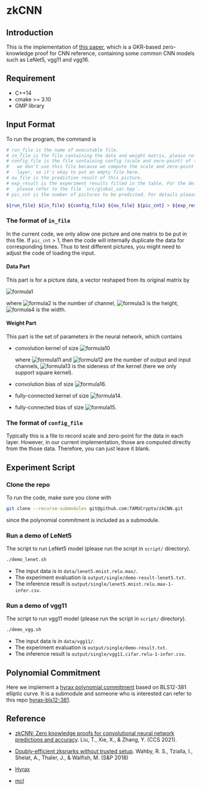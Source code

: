 # zkCNN

## Introduction

This is the implementation of [this paper](https://eprint.iacr.org/2021/673), which is a GKR-based zero-knowledge proof for CNN reference, containing some common CNN models such as LeNet5, vgg11 and vgg16.



## Requirement

- C++14
- cmake >= 3.10
- GMP library



## Input Format

To run the program, the command is
```bash
# run_file is the name of executable file.
# in_file is the file containing the data and weight matrix, please refer to the details below.
# config_file is the file containing config (scale and zero-point) of the model. In this implementation,
#   we don't use this file because we compute the scale and zero-point directly from the data in each
#   layer, so it's okay to put an empty file here.
# ou_file is the prediction result of this picture.
# exp_result is the experiment results filled in the table. For the definition of the table header,
#   please refer to the file `src/global_var.hpp`.
# pic_cnt is the number of pictures to be predicted. For details please refer to the following section.

${run_file} ${in_file} ${config_file} ${ou_file} ${pic_cnt} > ${exp_result}
```

### The format of `in_file`

In the current code, we only allow one picture and one matrix to be put in this file. If `pic_cnt` > 1, then the code will internally duplicate the data for corresponding times. Thus to test different pictures, you might need to adjust the code of loading the input.

#### Data Part

This part is for a picture data, a vector reshaped from its original matrix by

![formula1](https://render.githubusercontent.com/render/math?math=ch_{in}%20%5Ccdot%20h\times%20w)

where ![formula2](https://render.githubusercontent.com/render/math?math=ch_{in}) is the number of channel, ![formula3](https://render.githubusercontent.com/render/math?math=h) is the height, ![formula4](https://render.githubusercontent.com/render/math?math=w) is the width.

#### Weight Part

This part is the set of parameters in the neural network, which contains

- convolution kernel of size ![formula10](https://render.githubusercontent.com/render/math?math=ch_{out}%20\times%20ch_{in}%20\times%20m%20\times%20m)

  where ![formula11](https://render.githubusercontent.com/render/math?math=ch_{out}) and ![formula12](https://render.githubusercontent.com/render/math?math=ch_{in}) are the number of output and input channels, ![formula13](https://render.githubusercontent.com/render/math?math=m) is the sideness of the kernel (here we only support square kernel).

- convolution bias of size ![formula16](https://render.githubusercontent.com/render/math?math=ch_{out}).

- fully-connected kernel of size ![formula14](https://render.githubusercontent.com/render/math?math=ch_{out}\times%20ch_{in}).

- fully-connected bias of size ![formula15](https://render.githubusercontent.com/render/math?math=ch_{out}).

### The format of `config_file`
Typically this is a file to record scale and zero-point for the data in each layer. However, in our current implementation, those are computed directly from the those data. Therefore, you can just leave it blank.

## Experiment Script
### Clone the repo
To run the code, make sure you clone with
``` bash
git clone --recurse-submodules git@github.com:TAMUCrypto/zkCNN.git
```
since the polynomial commitment is included as a submodule.

### Run a demo of LeNet5
The script to run LeNet5 model (please run the script in ``script/`` directory).
``` bash
./demo_lenet.sh
```

- The input data is in ``data/lenet5.mnist.relu.max/``.
- The experiment evaluation is ``output/single/demo-result-lenet5.txt``.
- The inference result is ``output/single/lenet5.mnist.relu.max-1-infer.csv``.


### Run a demo of vgg11
The script to run vgg11 model (please run the script in ``script/`` directory).
``` bash
./demo_vgg.sh
```

- The input data is in ``data/vgg11/``.
- The experiment evaluation is ``output/single/demo-result.txt``.
- The inference result is ``output/single/vgg11.cifar.relu-1-infer.csv``.

## Polynomial Commitment

Here we implement a [hyrax polynomial commitment](https://eprint.iacr.org/2017/1132.pdf) based on BLS12-381 elliptic curve. It is a submodule and someone who is interested can refer to this repo [hyrax-bls12-381](https://github.com/TAMUCrypto/hyrax-bls12-381).

## Reference
- [zkCNN: Zero knowledge proofs for convolutional neural network predictions and accuracy](https://doi.org/10.1145/3460120.3485379).
  Liu, T., Xie, X., & Zhang, Y. (CCS 2021).

- [Doubly-efficient zksnarks without trusted setup](https://doi.org/10.1109/SP.2018.00060). Wahby, R. S., Tzialla, I., Shelat, A., Thaler, J., & Walfish, M. (S&P 2018)

- [Hyrax](https://github.com/hyraxZK/hyraxZK.git)

- [mcl](https://github.com/herumi/mcl)
